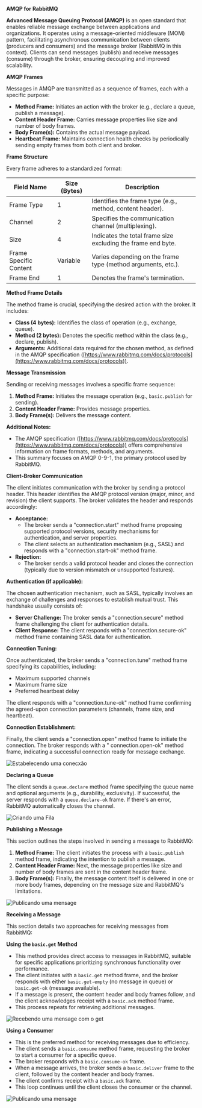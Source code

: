 **AMQP for RabbitMQ**

**Advanced Message Queuing Protocol (AMQP)** is an open standard that enables reliable message exchange between
applications and organizations. It operates using a message-oriented middleware (MOM) pattern, facilitating asynchronous
communication between clients (producers and consumers) and the message broker (RabbitMQ in this context). Clients can
send messages (publish) and receive messages (consume) through the broker, ensuring decoupling and improved scalability.

**AMQP Frames**

Messages in AMQP are transmitted as a sequence of frames, each with a specific purpose:

- **Method Frame:** Initiates an action with the broker (e.g., declare a queue, publish a message).
- **Content Header Frame:** Carries message properties like size and number of body frames.
- **Body Frame(s):** Contains the actual message payload.
- **Heartbeat Frame:** Maintains connection health checks by periodically sending empty frames from both client and
  broker.

**Frame Structure**

Every frame adheres to a standardized format:

| Field Name             | Size (Bytes) | Description                                                  |
|------------------------|--------------|--------------------------------------------------------------|
| Frame Type             | 1            | Identifies the frame type (e.g., method, content header).    |
| Channel                | 2            | Specifies the communication channel (multiplexing).          |
| Size                   | 4            | Indicates the total frame size excluding the frame end byte. |
| Frame Specific Content | Variable     | Varies depending on the frame type (method arguments, etc.). |
| Frame End              | 1            | Denotes the frame's termination.                             |

**Method Frame Details**

The method frame is crucial, specifying the desired action with the broker. It includes:

- **Class (4 bytes):** Identifies the class of operation (e.g., exchange, queue).
- **Method (2 bytes):** Denotes the specific method within the class (e.g., declare, publish).
- **Arguments:** Additional data required for the chosen method, as defined in the AMQP
  specification ([https://www.rabbitmq.com/docs/protocols](https://www.rabbitmq.com/docs/protocols)).

**Message Transmission**

Sending or receiving messages involves a specific frame sequence:

1. **Method Frame:** Initiates the message operation (e.g., `basic.publish` for sending).
2. **Content Header Frame:** Provides message properties.
3. **Body Frame(s):** Delivers the message content.

**Additional Notes:**

- The AMQP specification ([https://www.rabbitmq.com/docs/protocols](https://www.rabbitmq.com/docs/protocols)) offers
  comprehensive information on frame formats, methods, and arguments.
- This summary focuses on AMQP 0-9-1, the primary protocol used by RabbitMQ.

**Client-Broker Communication**

The client initiates communication with the broker by sending a protocol header. This header identifies the AMQP
protocol version (major, minor, and revision) the client supports. The broker validates the header and responds
accordingly:

- **Acceptance:**
    - The broker sends a "connection.start" method frame proposing supported protocol versions, security mechanisms for
      authentication, and server properties.
    - The client selects an authentication mechanism (e.g., SASL) and responds with a "connection.start-ok" method
      frame.
- **Rejection:**
    - The broker sends a valid protocol header and closes the connection (typically due to version mismatch or
      unsupported features).

**Authentication (if applicable):**

The chosen authentication mechanism, such as SASL, typically involves an exchange of challenges and responses to
establish mutual trust. This handshake usually consists of:

- **Server Challenge:** The broker sends a "connection.secure" method frame challenging the client for authentication
  details.
- **Client Response:** The client responds with a "connection.secure-ok" method frame containing SASL data for
  authentication.

**Connection Tuning:**

Once authenticated, the broker sends a "connection.tune" method frame specifying its capabilities, including:

- Maximum supported channels
- Maximum frame size
- Preferred heartbeat delay

The client responds with a "connection.tune-ok" method frame confirming the agreed-upon connection parameters (channels,
frame size, and heartbeat).

**Connection Establishment:**

Finally, the client sends a "connection.open" method frame to initiate the connection. The broker responds with a "
connection.open-ok" method frame, indicating a successful connection ready for message exchange.

![Estabelecendo uma conecxão ](estabelecendo_coneccao.png)


**Declaring a Queue**

The client sends a `queue.declare` method frame specifying the queue name and optional arguments (e.g., durability,
exclusivity). If successful, the server responds with a `queue.declare-ok` frame. If there's an error, RabbitMQ
automatically closes the channel.

![Criando uma Fila ](queue_declare.png)

**Publishing a Message**

This section outlines the steps involved in sending a message to RabbitMQ:

1. **Method Frame:** The client initiates the process with a `basic.publish` method frame, indicating the intention to
   publish a message.
2. **Content Header Frame:** Next, the message properties like size and number of body frames are sent in the content
   header frame.
3. **Body Frame(s):** Finally, the message content itself is delivered in one or more body frames, depending on the
   message size and RabbitMQ's limitations.

![Publicando uma mensage](publish_message.png)

**Receiving a Message**

This section details two approaches for receiving messages from RabbitMQ:

**Using the `basic.get` Method**

- This method provides direct access to messages in RabbitMQ, suitable for specific applications prioritizing
  synchronous functionality over performance.
- The client initiates with a `basic.get` method frame, and the broker responds with either `basic.get-empty` (no
  message in queue) or `basic.get-ok` (message available).
- If a message is present, the content header and body frames follow, and the client acknowledges receipt with
  a `basic.ack` method frame.
- This process repeats for retrieving additional messages.

![Recebendo uma mensage com o get](message_get.png)

**Using a Consumer**

- This is the preferred method for receiving messages due to efficiency.
- The client sends a `basic.consume` method frame, requesting the broker to start a consumer for a specific queue.
- The broker responds with a `basic.consume-ok` frame.
- When a message arrives, the broker sends a `basic.deliver` frame to the client, followed by the content header and
  body frames.
- The client confirms receipt with a `basic.ack` frame.
- This loop continues until the client closes the consumer or the channel.

![Publicando uma mensage](consume.png)






